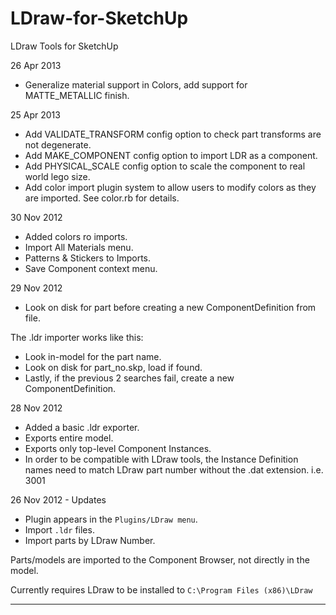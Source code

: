 LDraw-for-SketchUp
==================

LDraw Tools for SketchUp

26 Apr 2013

 * Generalize material support in Colors, add support for MATTE_METALLIC finish.

25 Apr 2013

 * Add VALIDATE_TRANSFORM config option to check part transforms are not degenerate.
 * Add MAKE_COMPONENT config option to import LDR as a component.
 * Add PHYSICAL_SCALE config option to scale the component to real world lego size.
 * Add color import plugin system to allow users to modify colors as they are imported. See color.rb for details.

30 Nov 2012

 * Added colors ro imports.
 * Import All Materials menu.
 * Patterns & Stickers to Imports.
 * Save Component context menu.

29 Nov 2012

 * Look on disk for part before creating a new ComponentDefinition from file. 

  The .ldr importer works like this:
   * Look in-model for the part name.
   * Look on disk for part_no.skp, load if found.
   * Lastly, if the previous 2 searches fail, create a new ComponentDefinition.

28 Nov 2012

 * Added a basic .ldr exporter.
  * Exports entire model. 
  * Exports only top-level Component Instances. 
  * In order to be compatible with LDraw tools, the Instance Definition names need to match LDraw part number without the
   .dat extension. i.e. 3001

26 Nov 2012 - Updates

* Plugin appears in the `Plugins/LDraw menu`.
* Import `.ldr` files.
* Import parts by LDraw Number.

Parts/models are imported to the Component Browser, not directly in the model.

Currently requires LDraw to be installed to `C:\Program Files (x86)\LDraw`

----

